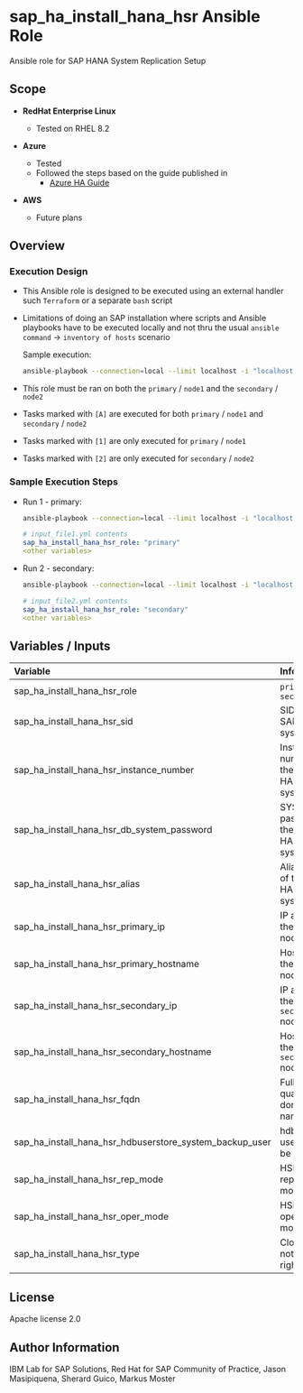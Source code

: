 # sap_ha_install_hana_hsr Ansible Role

Ansible role for SAP HANA System Replication Setup

## Scope

- **RedHat Enterprise Linux**
    - Tested on RHEL 8.2

- **Azure** 
    - Tested
    - Followed the steps based on the guide published in
        - [Azure HA Guide](https://docs.microsoft.com/en-us/azure/virtual-machines/workloads/sap/sap-hana-high-availability-rhel)

- **AWS**
    - Future plans

## Overview

### Execution Design

- This Ansible role is designed to be executed using an external handler such `Terraform` or a separate `bash` script
- Limitations of doing an SAP installation where scripts and Ansible playbooks have to be executed locally and not thru the usual `ansible command` -> `inventory of hosts` scenario

    Sample execution:

    ```bash
    ansible-playbook --connection=local --limit localhost -i "localhost," sap-hana-hsr.yml -e "@input_file.yml"
    ```

- This role must be ran on both the `primary` / `node1` and the `secondary` / `node2`
- Tasks marked with `[A]` are executed for both `primary` / `node1` and `secondary` / `node2`
- Tasks marked with `[1]` are only executed for `primary` / `node1`
- Tasks marked with `[2]` are only executed for `secondary` / `node2`

### Sample Execution Steps

- Run 1 - primary:
    ```bash
    ansible-playbook --connection=local --limit localhost -i "localhost," sap-hana-hsr.yml -e "@input_file1.yml"
    ```
    ```yaml
    # input_file1.yml contents
    sap_ha_install_hana_hsr_role: "primary"
    <other variables>
    ```

- Run 2 - secondary:
    ```bash
    ansible-playbook --connection=local --limit localhost -i "localhost," sap-hana-hsr.yml -e "@input_file2.yml"
    ```
    ```yaml
    # input_file2.yml contents
    sap_ha_install_hana_hsr_role: "secondary"
    <other variables>
    ```

## Variables / Inputs

| **Variable**                                             | **Info**                                  | **Default** | **Required** |
| :---                                                     | :---                                      | :---        | :---         |
| sap_ha_install_hana_hsr_role                             | `primary` or `secondary`                  | <none>      | yes          |
| sap_ha_install_hana_hsr_sid                              | SID of the SAP HANA system                | <none>      | yes          |
| sap_ha_install_hana_hsr_instance_number                  | Instance number of the SAP HANA system    | <none>      | yes          |
| sap_ha_install_hana_hsr_db_system_password               | SYSTEM password of the SAP HANA system    | <none>      | yes          |
| sap_ha_install_hana_hsr_alias                            | Alias name of the SAP HANA system         | <none>      | yes          |
| sap_ha_install_hana_hsr_primary_ip                       | IP address of the `primary` node          | <none>      | yes          |
| sap_ha_install_hana_hsr_primary_hostname                 | Hostname of the `primary` node            | <none>      | yes          |
| sap_ha_install_hana_hsr_secondary_ip                     | IP address of the `secondary` node        | <none>      | yes          |
| sap_ha_install_hana_hsr_secondary_hostname               | Hostname of the `secondary` node          | <none>      | yes          |
| sap_ha_install_hana_hsr_fqdn                             | Fully qualified domain name               | <none>      | yes          |
| sap_ha_install_hana_hsr_hdbuserstore_system_backup_user  | hdbuserstore username to be set           | <none>      | no           |
| sap_ha_install_hana_hsr_rep_mode                         | HSR replication mode                      | 'sync'      | no           |
| sap_ha_install_hana_hsr_oper_mode                        | HSR operation mode                        | 'logreplay' | no           |
| sap_ha_install_hana_hsr_type                             | Cloud type - not used right now           | <none>      | not used     |

## License

Apache license 2.0

## Author Information

IBM Lab for SAP Solutions, Red Hat for SAP Community of Practice, Jason Masipiquena, Sherard Guico, Markus Moster
